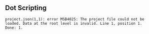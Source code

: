## Dot Scripting

```
project.json(1,1): error MSB4025: The project file could not be loaded. Data at the root level is invalid. Line 1, position 1.
Done: 1.
```